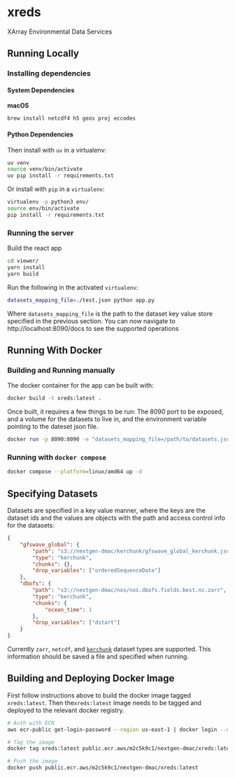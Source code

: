 # xreds

XArray Environmental Data Services

## Running Locally

### Installing dependencies

#### System Dependencies

**macOS**

```bash
brew install netcdf4 h5 geos proj eccodes
```

#### Python Dependencies

Then install with `uv` in a virtualenv:

```bash
uv venv
source venv/bin/activate
uv pip install -r requirements.txt
```

Or install with `pip` in a `virtualenv`:

```bash
virtualenv -p python3 env/
source env/bin/activate
pip install -r requirements.txt
```

### Running the server

Build the react app

```bash
cd viewer/
yarn install
yarn build
```

Run the following in the activated `virtualenv`:

```bash
datasets_mapping_file=./test.json python app.py
```

Where `datasets_mapping_file` is the path to the dataset key value store specified in the previous section. You can now navigate to http://localhost:8090/docs to see the supported operations

## Running With Docker

### Building and Running manually

The docker container for the app can be built with:

```bash
docker build -t xreds:latest .
```

Once built, it requires a few things to be run: The 8090 port to be exposed, and a volume for the datasets to live in, and the environment variable pointing to the dateset json file.

```bash
docker run -p 8090:8090 -e "datasets_mapping_file=/path/to/datasets.json" -v "/path/to/datasets:/opt/xreds/datasets" xreds:latest
```

### Running with `docker compose`

```bash
docker compose --platform=linux/amd64 up -d
```

## Specifying Datasets

Datasets are specified in a key value manner, where the keys are the dataset ids and the values are objects with the path and access control info for the datasets:

```json
{
    "gfswave_global": {
        "path": "s3://nextgen-dmac/kerchunk/gfswave_global_kerchunk.json",
        "type": "kerchunk",
        "chunks": {},
        "drop_variables": ["orderedSequenceData"]
    },
    "dbofs": {
        "path": "s3://nextgen-dmac/nos/nos.dbofs.fields.best.nc.zarr",
        "type": "kerchunk",
        "chunks": {
            "ocean_time": 1
        },
        "drop_variables": ["dstart"]
    }
}
```

Currently `zarr`, `netcdf`, and [`kerchunk`](https://github.com/fsspec/kerchunk) dataset types are supported. This information should be saved a file and specified when running.

## Building and Deploying Docker Image

First follow instructions above to build the docker image tagged `xreds:latest`. Then the`xreds:latest` image needs to be tagged and deployed to the relevant docker registry.

```bash
# Auth with ECR
aws ecr-public get-login-password --region us-east-1 | docker login --username AWS --password-stdin public.ecr.aws/m2c5k9c1

# Tag the image
docker tag xreds:latest public.ecr.aws/m2c5k9c1/nextgen-dmac/xreds:latest

# Push the image
docker push public.ecr.aws/m2c5k9c1/nextgen-dmac/xreds:latest
```
